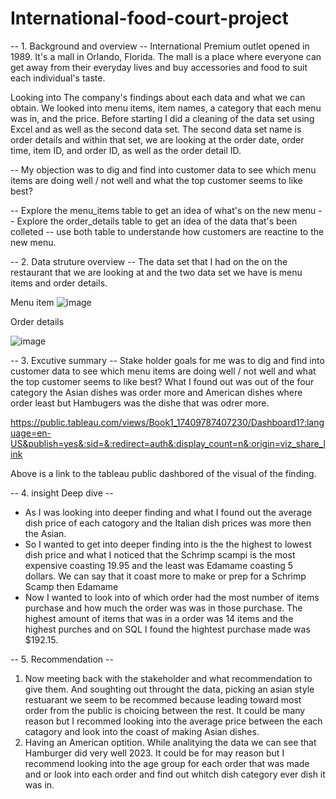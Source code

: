 # International-food-court-project
-- 1. Background and overview --
International Premium outlet opened in 1989. It's a mall in Orlando, Florida. The mall is a place where everyone can get away from their everyday lives and buy accessories and food to suit each individual's taste. 

Looking into The company's findings about each data and what we can obtain. We looked into menu items, item names, a category that each menu was in, and the price. Before starting I did a cleaning of the data set using Excel and as well as the second data set. The second data set name is order details and within that set, we are looking at the order date, order time, item ID, and order ID, as well as the order detail ID. 

 -- My objection was to dig and find into customer data to see which menu items are doing well / not well and what the top customer seems to like best?

 -- Explore the menu_items table to get an idea of what's on the new menu 
 -- Explore the order_details table to get an idea of the data that's been colleted 
 -- use both table to understande how customers are reactine to the new menu. 

 

-- 2. Data struture overview -- 
The data set that I had on the on the restaurant that we are looking at and the two data set we have is menu items and order details. 

 Menu item 
![image](https://github.com/user-attachments/assets/055a7507-328a-4753-8128-3848c3478b27)

Order details 

![image](https://github.com/user-attachments/assets/3e067dca-8b39-4048-b7a1-7080fa300e7d)




-- 3. Excutive summary -- 
Stake holder goals for me was to dig and find into customer data to see which menu items are doing well / not well and what the top customer seems to like best? What I found out was out of the four category the Asian dishes was order more and American dishes where order least but Hambugers was the dishe that was odrer more. 

https://public.tableau.com/views/Book1_17409787407230/Dashboard1?:language=en-US&publish=yes&:sid=&:redirect=auth&:display_count=n&:origin=viz_share_link


Above is a link to the tableau public dashbored of the visual of the finding.





-- 4. insight Deep dive -- 

 - As I was looking into deeper finding and what I found out the average dish price of each catogory and the Italian dish prices was more then the Asian.
 - So I wanted to get into deeper finding into is the the highest to lowest dish price and what I noticed that the Schrimp scampi is the most expensive coasting 19.95 and the least was Edamame coasting 5 dollars. We can say that it coast more to make or prep for a Schrimp Scamp then Edamame  
 - Now I wanted to look into of which order had the most number of items purchase and how much the order was was in those purchase. The highest amount of items that was in a order was 14 items and the highest purches and on SQL I found the hightest purchase made was $192.15. 



-- 5. Recommendation -- 

1. Now meeting back with the stakeholder and what recommendation to give them. And soughting out throught the data, picking an asian style restuarant we seem to be recommed because leading toward most order from the public is choicing between the rest. It could be many reason but I recommed looking into the average price between the each catagory and look into the coast of making Asian dishes. 
2.  Having an American optition. While analitying the data we can see that Hamburger did very well 2023. It could be for may reason but I recommend looking into the age group for each order that was made and or look into each order and find out whitch dish category ever dish it was in. 
